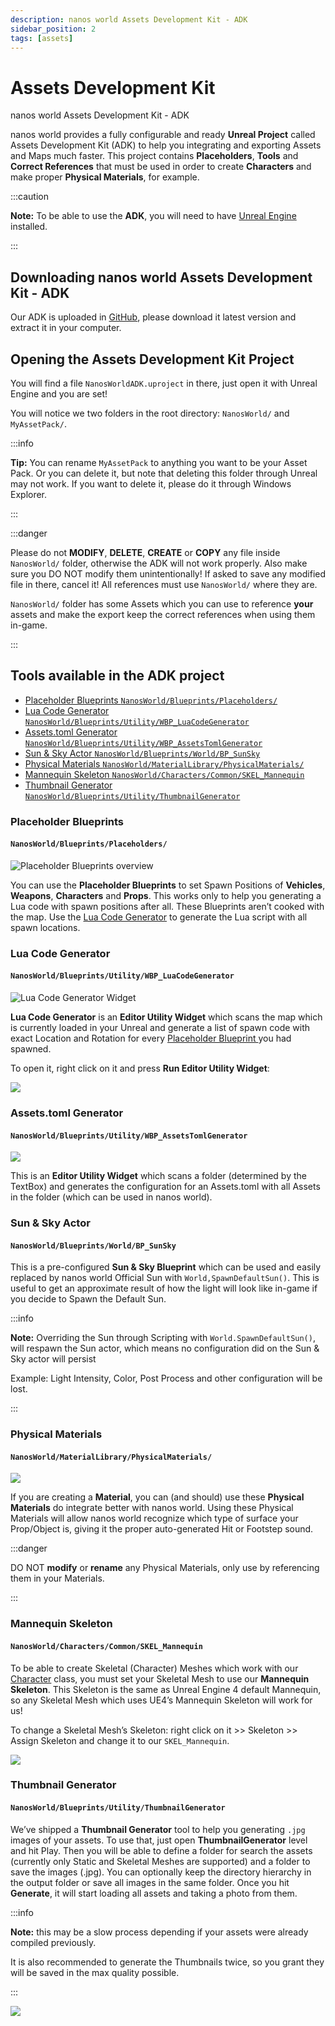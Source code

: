 ```yaml
---
description: nanos world Assets Development Kit - ADK
sidebar_position: 2
tags: [assets]
---
```


# Assets Development Kit

nanos world Assets Development Kit - ADK

nanos world provides a fully configurable and ready **Unreal Project** called Assets Development Kit \(ADK\) to help you integrating and exporting Assets and Maps much faster. This project contains **Placeholders**, **Tools** and **Correct References** that must be used in order to create **Characters** and make proper **Physical Materials**, for example.

:::caution

**Note:** To be able to use the **ADK**, you will need to have [Unreal Engine](#installing-unreal-engine-4) installed.

:::

## Downloading nanos world Assets Development Kit - ADK

Our ADK is uploaded in [GitHub](https://github.com/nanos-world/assets-development-kit/releases/latest), please download it latest version and extract it in your computer.

## Opening the Assets Development Kit Project

You will find a file `NanosWorldADK.uproject` in there, just open it with Unreal Engine and you are set!

You will notice we two folders in the root directory: `NanosWorld/` and `MyAssetPack/`.

:::info

**Tip:** You can rename `MyAssetPack` to anything you want to be your Asset Pack. Or you can delete it, but note that deleting this folder through Unreal may not work. If you want to delete it, please do it through Windows Explorer.

:::

:::danger

Please do not **MODIFY**, **DELETE**, **CREATE** or **COPY** any file inside `NanosWorld/` folder, otherwise the ADK will not work properly. Also make sure you DO NOT modify them unintentionally! If asked to save any modified file in there, cancel it! All references must use `NanosWorld/` where they are.

`NanosWorld/` folder has some Assets which you can use to reference **your** assets and make the export keep the correct references when using them in-game.

:::

## Tools available in the ADK project

* [Placeholder Blueprints `NanosWorld/Blueprints/Placeholders/`](adk-assets-development-kit#placeholder-blueprints)
* [Lua Code Generator `NanosWorld/Blueprints/Utility/WBP_LuaCodeGenerator`](adk-assets-development-kit#lua-code-generator)
* [Assets.toml Generator `NanosWorld/Blueprints/Utility/WBP_AssetsTomlGenerator`](adk-assets-development-kit#assets-toml-generator)
* [Sun & Sky Actor `NanosWorld/Blueprints/World/BP_SunSky`](adk-assets-development-kit#sunand-sky-actor)
* [Physical Materials `NanosWorld/MaterialLibrary/PhysicalMaterials/`](adk-assets-development-kit#physical-materials)
* [Mannequin Skeleton `NanosWorld/Characters/Common/SKEL_Mannequin`](adk-assets-development-kit#mannequin-skeleton)
* [Thumbnail Generator `NanosWorld/Blueprints/Utility/ThumbnailGenerator`](adk-assets-development-kit#thumbnail-generator)

### Placeholder Blueprints
#### `NanosWorld/Blueprints/Placeholders/`

![Placeholder Blueprints overview](/img/docs/adk-01.jpg)

You can use the **Placeholder Blueprints** to set Spawn Positions of **Vehicles**, **Weapons**, **Characters** and **Props**. This works only to help you generating a Lua code with spawn positions after all. These Blueprints aren’t cooked with the map. Use the [Lua Code Generator](adk-assets-development-kit#lua-code-generator-nanosworld-blueprints-utility-wbp_luacodegenerator) to generate the Lua script with all spawn locations.

### Lua Code Generator
#### `NanosWorld/Blueprints/Utility/WBP_LuaCodeGenerator`

![Lua Code Generator Widget](/img/docs/adk-02.jpg)

**Lua Code Generator** is an **Editor Utility Widget** which scans the map which is currently loaded in your Unreal and generate a list of spawn code with exact Location and Rotation for every [Placeholder Blueprint ](adk-assets-development-kit#placeholder-blueprints-nanosworld-blueprints-placeholders)you had spawned.

To open it, right click on it and press **Run Editor Utility Widget**:

![](/img/docs/adk-03.jpg)

### Assets.toml Generator
#### `NanosWorld/Blueprints/Utility/WBP_AssetsTomlGenerator`

![](/img/docs/adk-04.jpg)

This is an **Editor Utility Widget** which scans a folder \(determined by the TextBox\) and generates the configuration for an Assets.toml with all Assets in the folder \(which can be used in nanos world\).

### Sun & Sky Actor
#### `NanosWorld/Blueprints/World/BP_SunSky`

This is a pre-configured **Sun & Sky Blueprint** which can be used and easily replaced by nanos world Official Sun with `World,SpawnDefaultSun()`. This is useful to get an approximate result of how the light will look like in-game if you decide to Spawn the Default Sun.

:::info

**Note:** Overriding the Sun through Scripting with `World.SpawnDefaultSun()`, will respawn the Sun actor, which means no configuration did on the Sun & Sky actor will persist

Example: Light Intensity, Color, Post Process and other configuration will be lost.

:::

### Physical Materials
#### `NanosWorld/MaterialLibrary/PhysicalMaterials/`

![](/img/docs/adk-05.jpg)

If you are creating a **Material**, you can \(and should\) use these **Physical Materials** do integrate better with nanos world. Using these Physical Materials will allow nanos world recognize which type of surface your Prop/Object is, giving it the proper auto-generated Hit or Footstep sound.

:::danger

DO NOT **modify** or **rename** any Physical Materials, only use by referencing them in your Materials.

:::

### Mannequin Skeleton
#### `NanosWorld/Characters/Common/SKEL_Mannequin`

To be able to create Skeletal \(Character\) Meshes which work with our [Character](./scripting-reference/classes/character.mdx) class, you must set your Skeletal Mesh to use our **Mannequin Skeleton**. This Skeleton is the same as Unreal Engine 4 default Mannequin, so any Skeletal Mesh which uses UE4’s Mannequin Skeleton will work for us!

To change a Skeletal Mesh’s Skeleton: right click on it &gt;&gt; Skeleton &gt;&gt; Assign Skeleton and change it to our `SKEL_Mannequin`.

![](/img/docs/adk-06.jpg)

### Thumbnail Generator
#### `NanosWorld/Blueprints/Utility/ThumbnailGenerator`

We’ve shipped a **Thumbnail Generator** tool to help you generating `.jpg` images of your assets. To use that, just open **ThumbnailGenerator** level and hit Play. Then you will be able to define a folder for search the assets \(currently only Static and Skeletal Meshes are supported\) and a folder to save the images \(.jpg\). You can optionally keep the directory hierarchy in the output folder or save all images in the same folder. Once you hit **Generate**, it will start loading all assets and taking a photo from them.

:::info

**Note:** this may be a slow process depending if your assets were already compiled previously.

It is also recommended to generate the Thumbnails twice, so you grant they will be saved in the max quality possible.

:::

![](/img/docs/adk-07.jpg)

